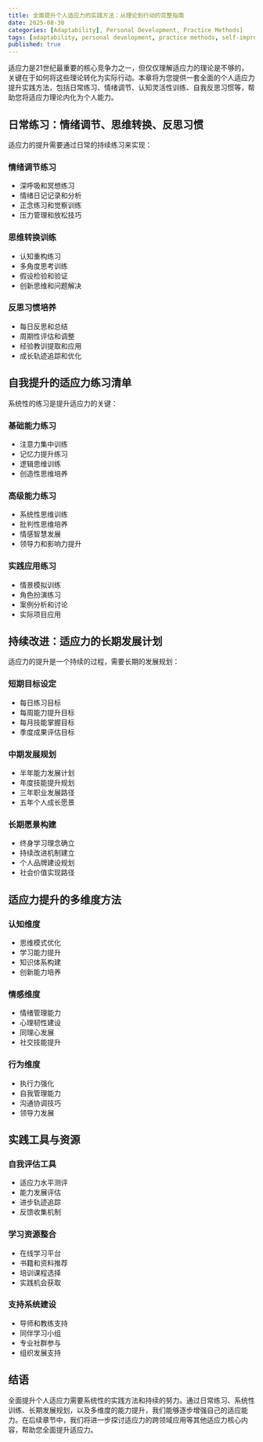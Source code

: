 ```yaml
---
title: 全面提升个人适应力的实践方法：从理论到行动的完整指南
date: 2025-08-30
categories: [Adaptability], Personal Development, Practice Methods]
tags: [adaptability, personal development, practice methods, self-improvement, skill building]
published: true
---
```


适应力是21世纪最重要的核心竞争力之一，但仅仅理解适应力的理论是不够的，关键在于如何将这些理论转化为实际行动。本章将为您提供一套全面的个人适应力提升实践方法，包括日常练习、情绪调节、认知灵活性训练、自我反思习惯等，帮助您将适应力理论内化为个人能力。

## 日常练习：情绪调节、思维转换、反思习惯

适应力的提升需要通过日常的持续练习来实现：

### 情绪调节练习
- 深呼吸和冥想练习
- 情绪日记记录和分析
- 正念练习和觉察训练
- 压力管理和放松技巧

### 思维转换训练
- 认知重构练习
- 多角度思考训练
- 假设检验和验证
- 创新思维和问题解决

### 反思习惯培养
- 每日反思和总结
- 周期性评估和调整
- 经验教训提取和应用
- 成长轨迹追踪和优化

## 自我提升的适应力练习清单

系统性的练习是提升适应力的关键：

### 基础能力练习
- 注意力集中训练
- 记忆力提升练习
- 逻辑思维训练
- 创造性思维培养

### 高级能力练习
- 系统性思维训练
- 批判性思维培养
- 情感智慧发展
- 领导力和影响力提升

### 实践应用练习
- 情景模拟训练
- 角色扮演练习
- 案例分析和讨论
- 实际项目应用

## 持续改进：适应力的长期发展计划

适应力的提升是一个持续的过程，需要长期的发展规划：

### 短期目标设定
- 每日练习目标
- 每周能力提升目标
- 每月技能掌握目标
- 季度成果评估目标

### 中期发展规划
- 半年能力发展计划
- 年度技能提升规划
- 三年职业发展路径
- 五年个人成长愿景

### 长期愿景构建
- 终身学习理念确立
- 持续改进机制建立
- 个人品牌建设规划
- 社会价值实现路径

## 适应力提升的多维度方法

### 认知维度
- 思维模式优化
- 学习能力提升
- 知识体系构建
- 创新能力培养

### 情感维度
- 情绪管理能力
- 心理韧性建设
- 同理心发展
- 社交技能提升

### 行为维度
- 执行力强化
- 自我管理能力
- 沟通协调技巧
- 领导力发展

## 实践工具与资源

### 自我评估工具
- 适应力水平测评
- 能力发展评估
- 进步轨迹追踪
- 反馈收集机制

### 学习资源整合
- 在线学习平台
- 书籍和资料推荐
- 培训课程选择
- 实践机会获取

### 支持系统建设
- 导师和教练支持
- 同伴学习小组
- 专业社群参与
- 组织发展支持

## 结语

全面提升个人适应力需要系统性的实践方法和持续的努力。通过日常练习、系统性训练、长期发展规划，以及多维度的能力提升，我们能够逐步增强自己的适应能力。在后续章节中，我们将进一步探讨适应力的跨领域应用等其他适应力核心内容，帮助您全面提升适应力。